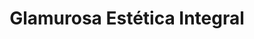 ---
title: "Glamurosa Estética Integral"
url: /concon/glamurosa-estetica-integral/
shop: cosméticos
---